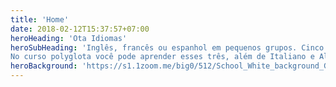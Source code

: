 ```yaml
---
title: 'Home'
date: 2018-02-12T15:37:57+07:00
heroHeading: 'Ota Idiomas'
heroSubHeading: 'Inglês, francês ou espanhol em pequenos grupos. Cinco idiomas ao mesmo tempo, tem como? Sim!
No curso polyglota você pode aprender esses três, além de Italiano e Alemão.'
heroBackground: 'https://s1.1zoom.me/big0/512/School_White_background_Globe_Magnifying_glass_563332_1280x941.jpg'
---
```

